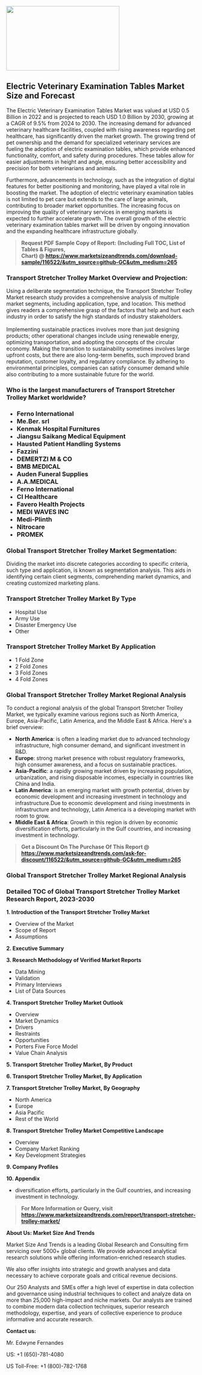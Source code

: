 <p><img class="alignnone size-medium wp-image-20088" src="https://ffe5etoiles.com/wp-content/uploads/2024/12/MST1-300x171.png" alt="" width="300" height="171" /></p><h2>Electric Veterinary Examination Tables Market Size and Forecast</h2><p>The Electric Veterinary Examination Tables Market was valued at USD 0.5 Billion in 2022 and is projected to reach USD 1.0 Billion by 2030, growing at a CAGR of 9.5% from 2024 to 2030. The increasing demand for advanced veterinary healthcare facilities, coupled with rising awareness regarding pet healthcare, has significantly driven the market growth. The growing trend of pet ownership and the demand for specialized veterinary services are fueling the adoption of electric examination tables, which provide enhanced functionality, comfort, and safety during procedures. These tables allow for easier adjustments in height and angle, ensuring better accessibility and precision for both veterinarians and animals.</p><p>Furthermore, advancements in technology, such as the integration of digital features for better positioning and monitoring, have played a vital role in boosting the market. The adoption of electric veterinary examination tables is not limited to pet care but extends to the care of large animals, contributing to broader market opportunities. The increasing focus on improving the quality of veterinary services in emerging markets is expected to further accelerate growth. The overall growth of the electric veterinary examination tables market will be driven by ongoing innovation and the expanding healthcare infrastructure globally.</p></p><blockquote id="" class=""><strong>Request PDF Sample Copy of Report: (Including Full TOC, List of Tables &amp; Figures, Chart)&nbsp;@&nbsp;<strong><a href="https://www.marketsizeandtrends.com/download-sample/116522/&utm_source=github-GC&utm_medium=265" target="_blank">https://www.marketsizeandtrends.com/download-sample/116522/&utm_source=github-GC&utm_medium=265</a></strong></strong></blockquote><h3 id="" class="">Transport Stretcher Trolley Market&nbsp;Overview and Projection:</h3><p id="" class="">Using a deliberate segmentation technique, the Transport Stretcher Trolley Market research study provides a comprehensive analysis of multiple market segments, including application, type, and location. This method gives readers a comprehensive grasp of the factors that help and hurt each industry in order to satisfy the high standards of industry stakeholders. <br /> <br />Implementing sustainable practices involves more than just designing products; other operational changes include using renewable energy, optimizing transportation, and adopting the concepts of the circular economy. Making the transition to sustainability sometimes involves large upfront costs, but there are also long-term benefits, such improved brand reputation, customer loyalty, and regulatory compliance. By adhering to environmental principles, companies can satisfy consumer demand while also contributing to a more sustainable future for the world.</p><h3 id="" class="">Who is the largest manufacturers of&nbsp;Transport Stretcher Trolley Market worldwide?</h3><h3 class=""><p><ul><li>Ferno International </li><li> Me.Ber. srl </li><li> Kenmak Hospital Furnitures </li><li> Jiangsu Saikang Medical Equipment </li><li> Hausted Patient Handling Systems </li><li> Fazzini </li><li> DEMERTZI M & CO </li><li> BMB MEDICAL </li><li> Auden Funeral Supplies </li><li> A.A.MEDICAL </li><li> Ferno International </li><li> CI Healthcare </li><li> Favero Health Projects </li><li> MEDI WAVES INC </li><li> Medi-Plinth </li><li> Nitrocare </li><li> PROMEK</li></ul></p></h3><h3 id="" class="">Global&nbsp;Transport Stretcher Trolley Market Segmentation:</h3><p id="" class="">Dividing the market into discrete categories according to specific criteria, such type and application, is known as segmentation analysis. This aids in identifying certain client segments, comprehending market dynamics, and creating customized marketing plans.</p><h3 id="" class="">Transport Stretcher Trolley Market&nbsp;By Type</h3><p><p><ul><li>Hospital Use</li><li> Army Use</li><li> Disaster Emergency Use</li><li> Other</p></li></ul></p></p><h3 id="" class="">Transport Stretcher Trolley Market&nbsp;By Application</h3><p class=""><p><ul><li>1 Fold Zone</li><li> 2 Fold Zones</li><li> 3 Fold Zones</li><li> 4 Fold Zones</li></ul></p></p><h3 id="" class="">Global Transport Stretcher Trolley Market Regional Analysis</h3><p id="" class="">To conduct a regional analysis of the global Transport Stretcher Trolley Market, we typically examine various regions such as North America, Europe, Asia-Pacific, Latin America, and the Middle East &amp; Africa. Here's a brief overview:</p><ul><li><strong>North America</strong>: is often a leading market due to advanced technology infrastructure, high consumer demand, and significant investment in R&amp;D.</li><li><strong>Europe</strong>: strong market presence with robust regulatory frameworks, high consumer awareness, and a focus on sustainable practices.</li><li><strong>Asia-Pacific</strong>: a rapidly growing market driven by increasing population, urbanization, and rising disposable incomes, especially in countries like China and India.</li><li><strong>Latin America</strong>: is an emerging market with growth potential, driven by economic development and increasing investment in technology and infrastructure.Due to economic development and rising investments in infrastructure and technology, Latin America is a developing market with room to grow.</li><li><strong>Middle East &amp; Africa</strong>: Growth in this region is driven by economic diversification efforts, particularly in the Gulf countries, and increasing investment in technology.</li></ul><blockquote id="" class=""><strong>Get a Discount On The Purchase Of This Report @ <strong><a href="https://www.marketsizeandtrends.com/ask-for-discount/116522/&utm_source=github-GC&utm_medium=265" target="_blank">https://www.marketsizeandtrends.com/ask-for-discount/116522/&utm_source=github-GC&utm_medium=265</a></strong></strong></blockquote><h3 id="" class="">Global Transport Stretcher Trolley Market Regional Analysis</h3><h3 id="" class="">Detailed TOC of Global Transport Stretcher Trolley Market Research Report, 2023-2030</h3><p id="" class=""><strong>1. Introduction of the Transport Stretcher Trolley Market</strong></p><ul><li>Overview of the Market</li><li>Scope of Report</li><li>Assumptions</li></ul><p id="" class=""><strong>2. Executive Summary</strong></p><p id="" class=""><strong>3. Research Methodology of Verified Market Reports</strong></p><ul><li>Data Mining</li><li>Validation</li><li>Primary Interviews</li><li>List of Data Sources</li></ul><p id="" class=""><strong>4. Transport Stretcher Trolley Market Outlook</strong></p><ul><li>Overview</li><li>Market Dynamics</li><li>Drivers</li><li>Restraints</li><li>Opportunities</li><li>Porters Five Force Model</li><li>Value Chain Analysis</li></ul><p id="" class=""><strong>5. Transport Stretcher Trolley Market, By Product</strong></p><p id="" class=""><strong>6. Transport Stretcher Trolley Market, By Application</strong></p><p id="" class=""><strong>7. Transport Stretcher Trolley Market, By Geography</strong></p><ul><li>North America</li><li>Europe</li><li>Asia Pacific</li><li>Rest of the World</li></ul><p id="" class=""><strong>8. Transport Stretcher Trolley Market Competitive Landscape</strong></p><ul><li>Overview</li><li>Company Market Ranking</li><li>Key Development Strategies</li></ul><p id="" class=""><strong>9. Company Profiles</strong></p><p id="" class=""><strong>10. Appendix</strong></p><ul><li>diversification efforts, particularly in the Gulf countries, and increasing investment in technology.</li></ul><blockquote id="" class=""><strong>For More Information or Query, visit <strong><strong><a href="https://www.marketsizeandtrends.com/report/transport-stretcher-trolley-market/" target="_blank">https://www.marketsizeandtrends.com/report/transport-stretcher-trolley-market/</a></strong></strong></strong></blockquote><p id="" class=""><strong>About Us: Market Size And Trends</strong></p><p id="" class="">Market Size And Trends is a leading Global Research and Consulting firm servicing over 5000+ global clients. We provide advanced analytical research solutions while offering information-enriched research studies.</p><p id="" class="">We also offer insights into strategic and growth analyses and data necessary to achieve corporate goals and critical revenue decisions.</p><p id="" class="">Our 250 Analysts and SMEs offer a high level of expertise in data collection and governance using industrial techniques to collect and analyze data on more than 25,000 high-impact and niche markets. Our analysts are trained to combine modern data collection techniques, superior research methodology, expertise, and years of collective experience to produce informative and accurate research.</p><p id="" class=""><strong>Contact us:</strong></p><p id="" class="">Mr. Edwyne Fernandes</p><p id="" class="">US: +1 (650)-781-4080</p><p id="" class="">US Toll-Free: +1 (800)-782-1768</p>
